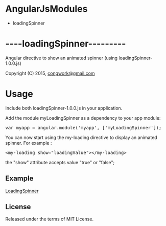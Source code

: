 # AngularJsModules
<ul>
<li>loadingSpinner</li>
</ul>

<h1>----loadingSpinner---------</h1>

Angular directive to show an animated spinner (using loadingSpinner-1.0.0.js)

Copyright (C) 2015, congwork@gmail.com

<h1>Usage</h1>

Include both loadingSpinner-1.0.0.js in your application.

<script src="loadingSpinner-1.0.0.js"></script>

Add the module myLoadingSpinner as a dependency to your app module:
<div class="highlight highlight-source-js">
<pre><span class="pl-k">var</span> myapp <span class="pl-k">=</span> angular.module(<span class="pl-s"><span class="pl-pds">'</span>myapp<span class="pl-pds">'</span></span>, [<span class="pl-s"><span class="pl-pds">'</span>myLoadingSpinner<span class="pl-pds">'</span></span>]);</pre></div>


You can now start using the my-loading directive to display an animated spinner. For example :
<div class="highlight highlight-text-html-basic">
<pre>&lt;<span class="pl-ent">my-loading</span> <span class="pl-e">show="loadingValue"</span>&gt;&lt;/<span class="pl-ent">my-loading</span>&gt;</pre></div>


the "show" attribute accepts value "true" or "false";

<h2>Example</h2>
<p><a href="http://plnkr.co/Auyi3VYnhIXsjBtw6yJ5" alt="loadingSpinner">LoadingSpinner</a></p>
<h2>License</h2>
<p>Released under the terms of MIT License.</p>
